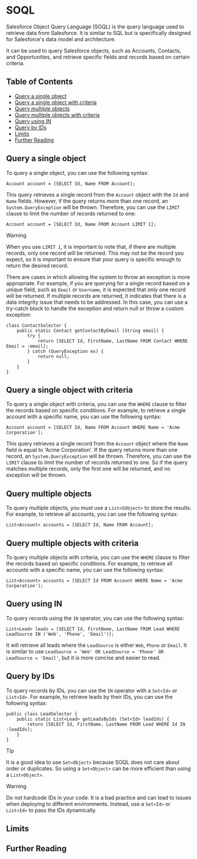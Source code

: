 # SOQL

Salesforce Object Query Language (SOQL) is the query language used to retrieve data from Salesforce. It is similar to SQL but is specifically designed for Salesforce's data model and architecture.

It can be used to query Salesforce objects, such as Accounts, Contacts, and Opportunities, and retrieve specific fields and records based on certain criteria.

## Table of Contents
  - [Query a single object](#query-a-single-object)
  - [Query a single object with criteria](#query-a-single-object-with-criteria)
  - [Query multiple objects](#query-multiple-objects)
  - [Query multiple objects with criteria](#query-multiple-objects-with-criteria)
  - [Query using IN](#query-using-in)
  - [Query by IDs](#query-by-ids)
  - [Limits](#limits)
  - [Further Reading](#further-reading)

## Query a single object

To query a single object, you can use the following syntax:

```apex
Account account = [SELECT Id, Name FROM Account];
```

This query retrieves a single record from the `Account` object with the `Id` and `Name` fields. However, if the query returns more than one record, an `System.QueryException` will be thrown. Therefore, you can use the `LIMIT` clause to limit the number of records returned to one:

```apex
Account account = [SELECT Id, Name FROM Account LIMIT 1];
```
> [!WARNING]
> When you use `LIMIT 1`, it is important to note that, if there are multiple records, only one record will be returned. This may not be the record you expect, so it is important to ensure that your query is specific enough to return the desired record.

There are cases in which allowing the system to throw an exception is more appropriate. For example, if you are querying for a single record based on a unique field, such as `Email` or `Username`, it is expected that only one record will be returned. If multiple records are returned, it indicates that there is a data integrity issue that needs to be addressed. In this case, you can use a try-catch block to handle the exception and return null or throw a custom exception:

```apex
class ContactSelector {
    public static Contact getContactByEmail (String email) {
        try {
            return [SELECT Id, FirstName, LastName FROM Contact WHERE Email = :email];
        } catch (QueryException ex) {
            return null;
        }
    }
}
```

## Query a single object with criteria

To query a single object with criteria, you can use the `WHERE` clause to filter the records based on specific conditions. For example, to retrieve a single account with a specific name, you can use the following syntax:

```apex
Account account = [SELECT Id, Name FROM Account WHERE Name = 'Acme Corporation'];
```

This query retrieves a single record from the `Account` object where the `Name` field is equal to 'Acme Corporation'. If the query returns more than one record, an `System.QueryException` will be thrown. Therefore, you can use the `LIMIT` clause to limit the number of records returned to one. So if the query matches multiple records, only the first one will be returned, and no exception will be thrown.

## Query multiple objects

To query multiple objects, you must use a `List<SObject>` to store the results. For example, to retrieve all accounts, you can use the following syntax:

```apex
List<Account> accounts = [SELECT Id, Name FROM Account];
```

## Query multiple objects with criteria
To query multiple objects with criteria, you can use the `WHERE` clause to filter the records based on specific conditions. For example, to retrieve all accounts with a specific name, you can use the following syntax:

```apex
List<Account> accounts = [SELECT Id FROM Account WHERE Name = 'Acme Corporation'];
```

## Query using IN

To query records using the `IN` operator, you can use the following syntax:

```apex
List<Lead> leads = [SELECT Id, FirstName, LastName FROM Lead WHERE LeadSource IN ('Web', 'Phone', 'Email')];
```

It will retrieve all leads where the `LeadSource` is either `Web`, `Phone` or `Email`. It is similar to use `LeadSource = 'Web' OR LeadSource = 'Phone' OR LeadSource = 'Email'`, but it is more concise and easier to read.

## Query by IDs

To query records by IDs, you can use the `IN` operator with a `Set<Id>` or `List<Id>`. For example, to retrieve leads by their IDs, you can use the following syntax:

```apex
public class LeadSelector {
    public static List<Lead> getLeadsByIds (Set<Id> leadIds) {
        return [SELECT Id, FirstName, LastName FROM Lead WHERE Id IN :leadIds];
    }
}
```

> [!TIP]
> It is a good idea to use `Set<Object>` because SOQL does not care about order or duplicates. So using a `Set<Object>` can be more efficient than using a `List<Object>`.

> [!WARNING]
> Do not hardcode IDs in your code. It is a bad practice and can lead to issues when deploying to different environments. Instead, use a `Set<Id>` or `List<Id>` to pass the IDs dynamically.

## Limits

## Further Reading